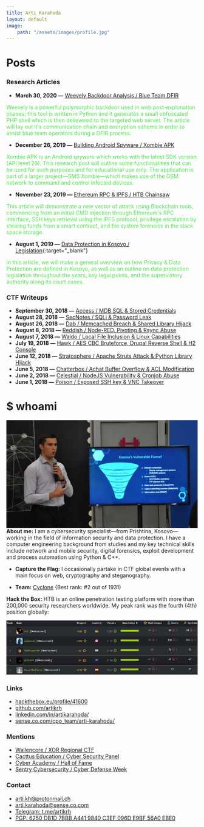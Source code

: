 ```yaml
---
title: Arti Karahoda
layout: default
image:
    path: "/assets/images/profile.jpg"
---
```


<style>
#nav {
    display:none;
}
section {
    padding: 30px 0px 0px 0px;
}
</style>
# Posts
### Research Articles
- **March 30, 2020 —** [Weevely Backdoor Analysis / Blue Team DFIR](posts/weevely-backdoor-analysis)

<span style="color:#4ee44e;">Weevely is a powerful polymorphic backdoor used in web post-explonation phases; this tool is written in Python and it generates a small obfuscated PHP shell which is then delievered to the targeted web server. The article will lay out it's communication chain and encryption scheme in order to assist blue team operators during a DFIR process.</span>

- **December 26, 2019 —** [Building Android Spyware / Xombie APK](posts/building-android-spyware)

<span style="color:#4ee44e;">Xombie APK is an Android spyware which works with the latest SDK version (API level 29). This research post will outline some functionalities that can be used for such purposes and for educational use only. The application is part of a larger project—SMS Xombie—which makes use of the GSM network to command and control infected devices.</span>

- **November 23, 2019 —** [Ethereum RPC & IPFS / HTB Chainsaw](posts/htb-chainsaw-writeup)

<span style="color:#4ee44e;">This article will demonstrate a new vector of attack using Blockchain tools, commencing from an initial CMD injection through Ethereum's RPC interface, SSH keys retrieval using the IPFS protocol, privilege escalation by stealing funds from a smart contract, and file system forensics in the slack space storage.</span>

- **August 1, 2019 —** [Data Protection in Kosovo / Legislation](https://sense.co.com/2019/08/01/data-protection-ks/){:target="_blank"}

<span style="color:#4ee44e;">In this article, we will make a general overview on how Privacy & Data Protection are defined in Kosovo, as well as an outline on data protection legislation throughout the years, key legal points, and the supervistory authority along its court cases.</span>

### CTF Writeups
- **September 30, 2018 —** [Access / MDB SQL & Stored Credentials](assets/pdfs/Access.pdf)
- **August 28, 2018 —** [SecNotes / SQLi & Password Leak](assets/pdfs/SecNotes.pdf)
- **August 26, 2018 —** [Dab / Memcached Breach & Shared Library Hijack](assets/pdfs/Dab.pdf)
- **August 8, 2018 —** [Reddish / Node-RED, Pivoting & Rsync Abuse](assets/pdfs/Reddish.pdf)
- **August 7, 2018 —** [Waldo / Local File Inclusion & Linux Capabilities](assets/pdfs/Waldo.pdf)
- **July 19, 2018 —** [Hawk / AES CBC Bruteforce, Drupal Reverse Shell & H2 Console](assets/pdfs/Hawk.pdf)
- **June 12, 2018 —** [Stratosphere / Apache Struts Attack & Python Library Hijack](assets/pdfs/Stratosphere.pdf)
- **June 5, 2018 —** [Chatterbox / Achat Buffer Overflow & ACL Modification](assets/pdfs/Chatterbox.pdf)
- **June 2, 2018 —** [Celestial / NodeJS Vulnerability & Cronjob Abuse](assets/pdfs/Celestial.pdf)
- **June 1, 2018 —** [Poison / Exposed SSH key & VNC Takeover](assets/pdfs/Poison.pdf)

# $ whoami

<img style="padding-right: 30px;" align="left" style="margin-bottom:1em;" src="assets/images/cover_2.jpg">

**About me:** I am a cybersecurity specialist—from Prishtina, Kosovo—working in the field of information security and data protection. I have a computer engineering background from studies and my key technical skills include network and mobile security, digital forensics, exploit development and process automation using Python & C++.

- **Capture the Flag:** I occasionally partake in CTF global events with a main focus on web, cryptography and steganography.

- **Team:** [Cyclone](https://www.hackthebox.eu/home/teams/profile/1219) {Best rank: #2 out of 1931)

**Hack the Box:** HTB is an online penetration testing platform with more than 200,000 security researchers worldwide. My peak rank was the fourth (4th) position globally:

<img src="assets/images/HTB-members-HoF.jpg">

### Links
- [hackthebox.eu/profile/41600](https://www.hackthebox.eu/profile/41600)
- [github.com/artikrh](https://github.com/artikrh)
- [linkedin.com/in/artikarahoda/](https://www.linkedin.com/in/artikarahoda/)
- [sense.co.com/cpo_team/arti-karahoda/](https://sense.co.com/cpo_team/arti-karahoda/)

### Mentions
- [Wallencore / XOR Regional CTF](https://wallencore.com/wallencore-awards-certificates-of-achievement-to-xorctf74e-2020-contest-winners/)
- [Cacttus Education / Cyber Security Panel](https://cacttus.education/cacttus-education-se-bashku-me-cyber-academy-dhe-cacttus-organizuan-panelin-mbi-sigurine-kibernetike/)
- [Cyber Academy / Hall of Fame](https://cyberacademy.co/#alumnitext)
- [Sentry Cybersecurity / Cyber Defense Week](https://sentry.co.com/2019/06/11/cyber-defense-week-2018/)

### Contact
- [arti.kh@protonmail.ch](mailto:arti.kh@protonmail.ch)
- [arti.karahoda@sense.co.com](mailto:arti.karahoda@sense.co.com)
- [Telegram: t.me/artikrh](https://t.me/artikrh)
- [PGP: 6250 DB1D 7BBB A441 9840 C3EF 096D E9BF 56A0 EBE0](assets/txt/pgp-pub.txt)